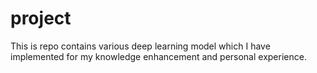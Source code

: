 # project

This is repo contains various deep learning model which I have implemented for my knowledge enhancement and personal experience.
